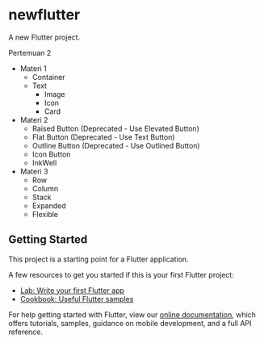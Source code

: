 # newflutter

A new Flutter project.

Pertemuan 2
- Materi 1
  - Container
  - Text
    - Image
    - Icon
    - Card
- Materi 2
  - Raised Button (Deprecated - Use Elevated Button)
  - Flat Button (Deprecated - Use Text Button)
  - Outline Button (Deprecated - Use Outlined Button)
  - Icon Button
  - InkWell
- Materi 3
  - Row
  - Column
  - Stack
  - Expanded
  - Flexible

## Getting Started

This project is a starting point for a Flutter application.

A few resources to get you started if this is your first Flutter project:

- [Lab: Write your first Flutter app](https://flutter.dev/docs/get-started/codelab)
- [Cookbook: Useful Flutter samples](https://flutter.dev/docs/cookbook)

For help getting started with Flutter, view our
[online documentation](https://flutter.dev/docs), which offers tutorials,
samples, guidance on mobile development, and a full API reference.
